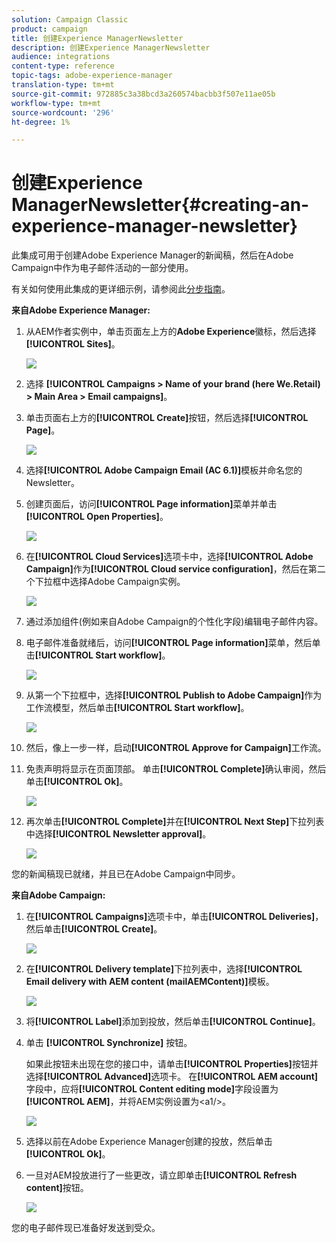 ```yaml
---
solution: Campaign Classic
product: campaign
title: 创建Experience ManagerNewsletter
description: 创建Experience ManagerNewsletter
audience: integrations
content-type: reference
topic-tags: adobe-experience-manager
translation-type: tm+mt
source-git-commit: 972885c3a38bcd3a260574bacbb3f507e11ae05b
workflow-type: tm+mt
source-wordcount: '296'
ht-degree: 1%

---
```



# 创建Experience ManagerNewsletter{#creating-an-experience-manager-newsletter}

此集成可用于创建Adobe Experience Manager的新闻稿，然后在Adobe Campaign中作为电子邮件活动的一部分使用。

有关如何使用此集成的更详细示例，请参阅此[分步指南](https://helpx.adobe.com/campaign/kb/acc-aem.html)。

**来自Adobe Experience Manager:**

1. 从AEM作者实例中，单击页面左上方的&#x200B;**Adobe Experience**&#x200B;徽标，然后选择&#x200B;**[!UICONTROL Sites]**。

   ![](assets/aem_uc_1.png)

1. 选择 **[!UICONTROL Campaigns > Name of your brand (here We.Retail) > Main Area > Email campaigns]**。
1. 单击页面右上方的&#x200B;**[!UICONTROL Create]**&#x200B;按钮，然后选择&#x200B;**[!UICONTROL Page]**。

   ![](assets/aem_uc_2.png)

1. 选择&#x200B;**[!UICONTROL Adobe Campaign Email (AC 6.1)]**&#x200B;模板并命名您的Newsletter。
1. 创建页面后，访问&#x200B;**[!UICONTROL Page information]**&#x200B;菜单并单击&#x200B;**[!UICONTROL Open Properties]**。

   ![](assets/aem_uc_3.png)

1. 在&#x200B;**[!UICONTROL Cloud Services]**&#x200B;选项卡中，选择&#x200B;**[!UICONTROL Adobe Campaign]**&#x200B;作为&#x200B;**[!UICONTROL Cloud service configuration]**，然后在第二个下拉框中选择Adobe Campaign实例。

   ![](assets/aem_uc_4.png)

1. 通过添加组件(例如来自Adobe Campaign的个性化字段)编辑电子邮件内容。
1. 电子邮件准备就绪后，访问&#x200B;**[!UICONTROL Page information]**&#x200B;菜单，然后单击&#x200B;**[!UICONTROL Start workflow]**。

   ![](assets/aem_uc_5.png)

1. 从第一个下拉框中，选择&#x200B;**[!UICONTROL Publish to Adobe Campaign]**&#x200B;作为工作流模型，然后单击&#x200B;**[!UICONTROL Start workflow]**。

   ![](assets/aem_uc_6.png)

1. 然后，像上一步一样，启动&#x200B;**[!UICONTROL Approve for Campaign]**&#x200B;工作流。
1. 免责声明将显示在页面顶部。 单击&#x200B;**[!UICONTROL Complete]**&#x200B;确认审阅，然后单击&#x200B;**[!UICONTROL Ok]**。

   ![](assets/aem_uc_7.png)

1. 再次单击&#x200B;**[!UICONTROL Complete]**&#x200B;并在&#x200B;**[!UICONTROL Next Step]**&#x200B;下拉列表中选择&#x200B;**[!UICONTROL Newsletter approval]**。

   ![](assets/aem_uc_8.png)

您的新闻稿现已就绪，并且已在Adobe Campaign中同步。

**来自Adobe Campaign:**

1. 在&#x200B;**[!UICONTROL Campaigns]**&#x200B;选项卡中，单击&#x200B;**[!UICONTROL Deliveries]**，然后单击&#x200B;**[!UICONTROL Create]**。

   ![](assets/aem_uc_9.png)

1. 在&#x200B;**[!UICONTROL Delivery template]**&#x200B;下拉列表中，选择&#x200B;**[!UICONTROL Email delivery with AEM content (mailAEMContent)]**&#x200B;模板。

   ![](assets/aem_uc_10.png)

1. 将&#x200B;**[!UICONTROL Label]**&#x200B;添加到投放，然后单击&#x200B;**[!UICONTROL Continue]**。
1. 单击 **[!UICONTROL Synchronize]** 按钮。

   如果此按钮未出现在您的接口中，请单击&#x200B;**[!UICONTROL Properties]**&#x200B;按钮并选择&#x200B;**[!UICONTROL Advanced]**&#x200B;选项卡。 在&#x200B;**[!UICONTROL AEM account]**&#x200B;字段中，应将&#x200B;**[!UICONTROL Content editing mode]**&#x200B;字段设置为&#x200B;**[!UICONTROL AEM]**，并将AEM实例设置为&lt;a1/>。

   ![](assets/aem_uc_11.png)

1. 选择以前在Adobe Experience Manager创建的投放，然后单击&#x200B;**[!UICONTROL Ok]**。
1. 一旦对AEM投放进行了一些更改，请立即单击&#x200B;**[!UICONTROL Refresh content]**&#x200B;按钮。

   ![](assets/aem_uc_12.png)

您的电子邮件现已准备好发送到受众。
